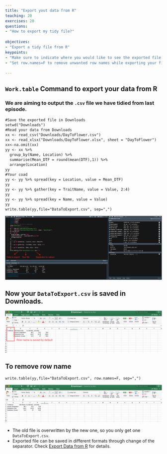 ```yaml
---
title: "Export yout data from R"
teaching: 20
exercises: 20
questions:
- "How to export my tidy file?"

objectives:
- "Export a tidy file from R"
keypoints:
- "Make sure to indicate where you would like to see the exported file."
- "Set row.names=F to remove unwanted row names while exporting your file."

---
```


## `Work.table` Command to export your data from R

### We are aiming to output the `.csv` file we have tidied from last episode.

```
#Save the exported file in Downloads
setwd("Downloads")
#Read your data from Downloads
xx <- read_csv("Downloads/DayToFlower.csv")
xx <- read_xlsx("Downloads/DayToFlower.xlsx", sheet = "DayToFlower")
xx<-na.omit(xx)
yy <- xx %>%
  group_by(Name, Location) %>%
  summarise(Mean_DTF = round(mean(DTF),1)) %>% 
  arrange(Location)
yy
#Your coad
yy <- yy %>% spread(key = Location, value = Mean_DTF)
yy
yy <- yy %>% gather(key = TraitName, value = Value, 2:4)
yy
yy <- yy %>% spread(key = Name, value = Value)
yy
write.table(yy,file="DataToExport.csv", sep=",")
```
![Screenshot of main code listing](../fig/Export-data-1.png)

## Now your `DataToExport.csv` is saved in Downloads.
![Screenshot of main code listing](../fig/Export-data-2.png)

## To remove row name
```
write.table(yy,file="DataToExport.csv", row.names=F, sep=",")
```
![Screenshot of main code listing](../fig/Export-data-3.png)
* The old file is overwritten by the new one, so you only get one `DataToExport.csv`. 
* Exported file can be saved in different formats through change of the separator.
Check [Export Data from R](https://www.youtube.com/watch?v=WjpcbmcJjjM) for details. 
